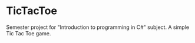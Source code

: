 # TicTacToe
 Semester project for  "Introduction to programming in C#" subject. A simple Tic Tac Toe game.
